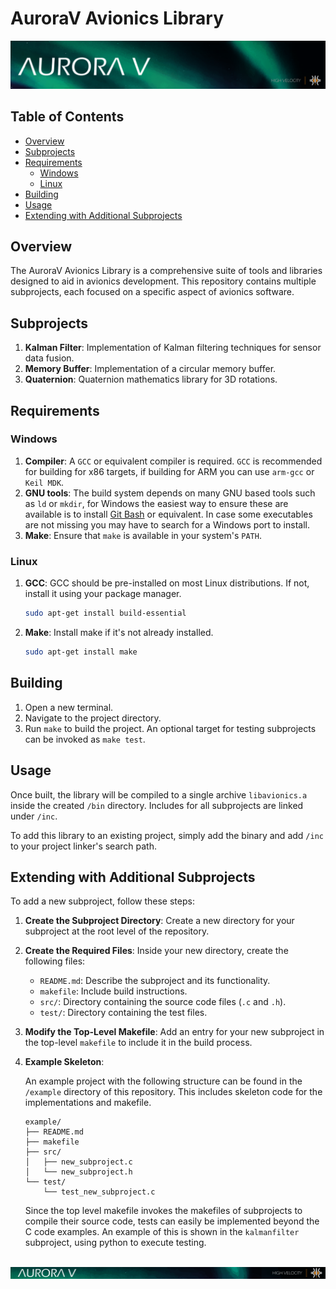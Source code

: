# AuroraV Avionics Library
![HIVE Aurora V footer](./img/banner.png)


## Table of Contents
<!-- mtoc-start -->

* [Overview](#overview)
* [Subprojects](#subprojects)
* [Requirements](#requirements)
  * [Windows](#windows)
  * [Linux](#linux)
* [Building](#building)
* [Usage](#usage)
* [Extending with Additional Subprojects](#extending-with-additional-subprojects)

<!-- mtoc-end -->

## Overview
The AuroraV Avionics Library is a comprehensive suite of tools and libraries designed to aid in avionics development. This repository contains multiple subprojects, each focused on a specific aspect of avionics software.

## Subprojects

1. **Kalman Filter**: Implementation of Kalman filtering techniques for sensor data fusion.
2. **Memory Buffer**: Implementation of a circular memory buffer.
3. **Quaternion**: Quaternion mathematics library for 3D rotations.

## Requirements

### Windows

1. **Compiler**: A ``GCC`` or equivalent compiler is required. ``GCC`` is recommended for building for x86 targets, if building for ARM you can use ``arm-gcc`` or ``Keil MDK``.
2. **GNU tools**: The build system depends on many GNU based tools such as ``ld`` or ``mkdir``, for Windows the easiest way to ensure these are available is to install [Git Bash](https://git-scm.com/downloads) or equivalent. In case some executables are not missing you may have to search for a Windows port to install.
3. **Make**: Ensure that ``make`` is available in your system's ``PATH``.

### Linux

1. **GCC**: GCC should be pre-installed on most Linux distributions. If not, install it using your package manager.
   ```sh
   sudo apt-get install build-essential
   ```
2. **Make**: Install make if it's not already installed.
   ```sh
   sudo apt-get install make
   ```

## Building

1. Open a new terminal.
2. Navigate to the project directory.
3. Run ``make`` to build the project. An optional target for testing subprojects can be invoked as ``make test``.

## Usage

Once built, the library will be compiled to a single archive ``libavionics.a`` inside the created ``/bin`` directory. Includes for all subprojects are linked under ``/inc``. 

To add this library to an existing project, simply add the binary and add ``/inc`` to your project linker's search path.

## Extending with Additional Subprojects

To add a new subproject, follow these steps:

1. **Create the Subproject Directory**: 
   Create a new directory for your subproject at the root level of the repository.

2. **Create the Required Files**: 
   Inside your new directory, create the following files:
   - `README.md`: Describe the subproject and its functionality.
   - `makefile`: Include build instructions.
   - `src/`: Directory containing the source code files (`.c` and `.h`).
   - `test/`: Directory containing the test files. 


3. **Modify the Top-Level Makefile**:
   Add an entry for your new subproject in the top-level `makefile` to include it in the build process.

4. **Example Skeleton**:

   An example project with the following structure can be found in the ``/example`` directory of this repository. This includes skeleton code for the implementations and makefile.

   ```
   example/
   ├── README.md
   ├── makefile
   ├── src/
   │   ├── new_subproject.c
   │   └── new_subproject.h
   └── test/
       └── test_new_subproject.c
   ```

   Since the top level makefile invokes the makefiles of subprojects to compile their source code, tests can easily be implemented beyond the C code examples. An example of this is shown in the ``kalmanfilter`` subproject, using python to execute testing.

![HIVE Aurora V footer](./img/footer.png)
---
